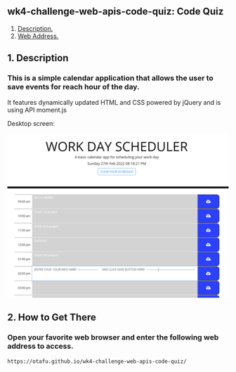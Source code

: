 
## wk4-challenge-web-apis-code-quiz: Code Quiz

1. [ Description. ](#desc)
2. [ Web Address. ](#web-address)


<a name="desc"></a>
## 1. Description


### This is a simple calendar application that allows the user to save events for reach hour of the day. 
It features dynamically updated HTML and CSS powered by jQuery and is using API moment.js

Desktop screen:

![Top-Page-Area](./assets/images/main.PNG?raw=true "mainPage")


<a name="web-address"></a>
## 2. How to Get There

### Open your favorite web browser and enter the following web address to access.

```html
https://otafu.github.io/wk4-challenge-web-apis-code-quiz/
```


